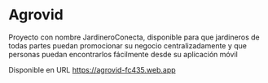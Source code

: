 # Agrovid
Proyecto con nombre JardineroConecta, disponible para que jardineros de todas partes puedan promocionar su negocio centralizadamente y que personas puedan encontrarlos fácilmente desde su aplicación móvil

Disponible en URL
https://agrovid-fc435.web.app